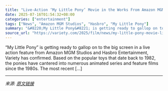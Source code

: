 ```yaml
---
title: "Live-Action ‘My Little Pony’ Movie in the Works From Amazon MGM and Hasbro"
date: 2025-07-16T01:54:32+08:00
categories: ["entertainment"]
tags: ["News", "Amazon MGM Studios", "Hasbro", "My Little Pony"]
summary: "&#8220;My Little Pony&#8221; is getting ready to gallop on to the big screen in a live action feature from Amazon MGM Studios and Hasbro Entertainment, Variety has confirmed. Based on the popular toys"
source_url: "https://variety.com/2025/film/news/my-little-pony-movie-live-action-amazon-mgm-hasbro-1236461858/"
---
```


&#8220;My Little Pony&#8221; is getting ready to gallop on to the big screen in a live action feature from Amazon MGM Studios and Hasbro Entertainment, Variety has confirmed. Based on the popular toys that date back to 1982, the ponies have cantered into numerous animated series and feature films since the 1980s. The most recent [&#8230;]

---

*来源: [原文链接](https://variety.com/2025/film/news/my-little-pony-movie-live-action-amazon-mgm-hasbro-1236461858/)*

